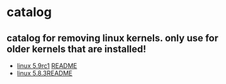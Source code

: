 # catalog

## catalog for removing linux kernels. only use for older kernels that are installed!

- [linux 5.9rc1](https://github.com/HexaOneOfficial/ubuntumainline/tree/master/catalog/5.9-rc1)<td> </td><td> </td><td> </td><td> </td><td> </td>[README](https://github.com/HexaOneOfficial/ubuntumainline/blob/master/catalog/5.9-rc1/README.md)
- [linux 5.8.3](https://github.com/HexaOneOfficial/ubuntumainline/tree/master/catalog/5.8.3)[README](https://github.com/HexaOneOfficial/ubuntumainline/blob/master/catalog/5.8.3/README.md) 
